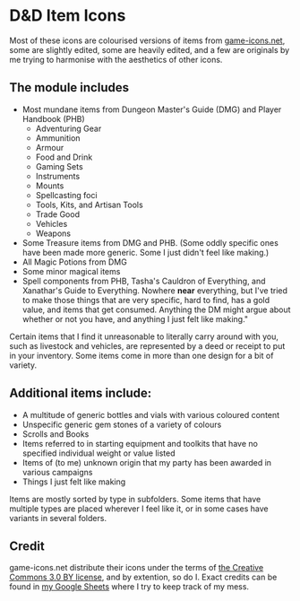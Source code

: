 # D&D Item Icons

Most of these icons are colourised versions of items from [game-icons.net](https://game-icons.net/), some are slightly edited, some are heavily edited, and a few are originals by me trying to harmonise with the aesthetics of other icons.

## The module includes 
- Most mundane items from Dungeon Master's Guide (DMG) and Player Handbook (PHB)
    - Adventuring Gear
    - Ammunition
    - Armour
    - Food and Drink
    - Gaming Sets
    - Instruments
    - Mounts
    - Spellcasting foci
    - Tools, Kits, and Artisan Tools
    - Trade Good
    - Vehicles
    - Weapons
- Some Treasure items from DMG and PHB. (Some oddly specific ones have been made more generic.  Some I just didn't feel like making.)
- All Magic Potions from DMG
- Some minor magical items
- Spell components from PHB, Tasha's Cauldron of Everything, and Xanathar's Guide to Everything. Nowhere **near** everything, but I've tried to make those things that are very specific, hard to find, has a gold value, and items that get consumed. Anything the DM might argue about whether or not you have, and anything I just felt like making."

Certain items that I find it unreasonable to literally carry around with you, such as livestock and vehicles, are represented by a deed or receipt to put in your inventory.
Some items come in more than one design for a bit of variety.

## Additional items include:
- A multitude of generic bottles and vials with various coloured content
- Unspecific generic gem stones of a variety of colours
- Scrolls and Books
- Items referred to in starting equipment and toolkits that have no specified individual weight or value listed
- Items of (to me) unknown origin that my party has been awarded in various campaigns
- Things I just felt like making

Items are mostly sorted by type in subfolders.
Some items that have multiple types are placed wherever I feel like it, or in some cases have variants in several folders.

## Credit
game-icons.net distribute their icons under the terms of [the Creative Commons 3.0 BY license](https://creativecommons.org/licenses/by/3.0/), and by extention, so do I.
Exact credits can be found in [my Google Sheets](https://docs.google.com/spreadsheets/d/1cR6EdYqG6zh0LHJNNZz8uLUgzssg9XxTcS48HDh8cfk/edit?usp=sharing) where I try to keep track of my mess.